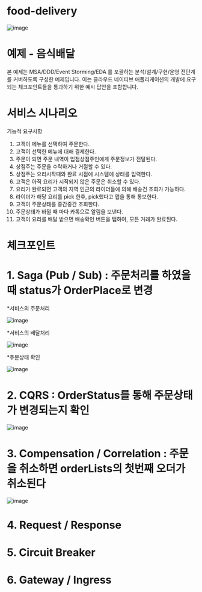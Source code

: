 # food-delivery
![image](https://user-images.githubusercontent.com/487999/79708354-29074a80-82fa-11ea-80df-0db3962fb453.png)

# 예제 - 음식배달

본 예제는 MSA/DDD/Event Storming/EDA 를 포괄하는 분석/설계/구현/운영 전단계를 커버하도록 구성한 예제입니다.
이는 클라우드 네이티브 애플리케이션의 개발에 요구되는 체크포인트들을 통과하기 위한 예시 답안을 포함합니다.

# 서비스 시나리오

기능적 요구사항
1. 고객이 메뉴를 선택하여 주문한다.
2. 고객이 선택한 메뉴에 대해 결제한다.
3. 주문이 되면 주문 내역이 입점상점주인에게 주문정보가 전달된다.
4. 상점주는 주문을 수락하거나 거절할 수 있다.
5. 상점주는 요리시작때와 완료 시점에 시스템에 상태를 입력한다.
6. 고객은 아직 요리가 시작되지 않은 주문은 취소할 수 있다.
7. 요리가 완료되면 고객의 지역 인근의 라이더들에 의해 배송건 조회가 가능하다.
8. 라이더가 해당 요리를 pick 한후, pick했다고 앱을 통해 통보한다.
9. 고객이 주문상태를 중간중간 조회한다.
10. 주문상태가 바뀔 때 마다 카톡으로 알림을 보낸다.
11. 고객이 요리를 배달 받으면 배송확인 버튼을 탭하여, 모든 거래가 완료된다.

# 체크포인트
# 1. Saga (Pub / Sub) : 주문처리를 하였을 때 status가 OrderPlace로 변경

*서비스의 주문처리

![image](https://user-images.githubusercontent.com/38126952/205559865-dee0740d-16a5-4ac4-94a5-fdd728eb3860.png)

*서비스의 배달처리

![image](https://user-images.githubusercontent.com/38126952/205561260-4e01a135-43ef-4a3a-9b9b-7e584792c002.png)

*주문상태 확인

![image](https://user-images.githubusercontent.com/38126952/205561466-c9cf87b0-f28f-4eee-87fb-cb3f51117c17.png)

# 2. CQRS : OrderStatus를 통해 주문상태가 변경되는지 확인

![image](https://user-images.githubusercontent.com/38126952/205567110-2b58ccc8-6a89-4518-ba89-d5965eca55e0.png)

# 3. Compensation / Correlation : 주문을 취소하면 orderLists의 첫번째 오더가 취소된다

![image](https://user-images.githubusercontent.com/38126952/205569288-4d78ef33-3688-4dbe-9493-d5ab1d45cd63.png)

# 4. Request / Response

# 5. Circuit Breaker

# 6. Gateway / Ingress
